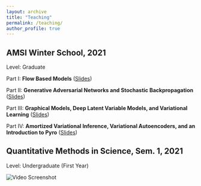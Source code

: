 ```yaml
---
layout: archive
title: "Teaching"
permalink: /teaching/
author_profile: true
---
```


## AMSI Winter School, 2021
Level: Graduate 


Part I: **Flow Based Models** ([Slides](/pdf/L1_Flows.pdf)) 

Part II: **Generative Adversarial Networks and Stochastic Backpropagation** ([Slides](/pdf/L2_GAN.pdf)) 

Part III: **Graphical Models,  Deep Latent Variable Models, and Variational Learning** ([Slides](/pdf/L3_VL.pdf)) 

Part IV: **Amortized Variational Inference, Variational Autoencoders, and an Introduction to Pyro** ([Slides](/pdf/L4_VAE.pdf)) 


## Quantitative Methods in Science, Sem. 1, 2021
Level: Undergraduate (First Year)

![](/images/RobVids2.png "Video Screenshot")
